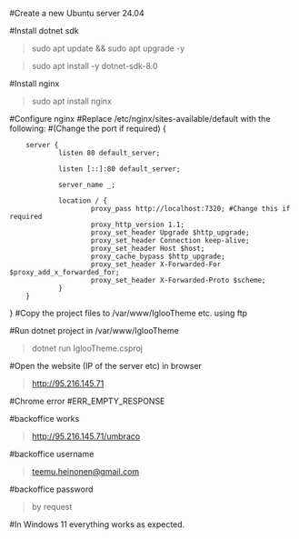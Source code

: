 #Create a new Ubuntu server 24.04

#Install dotnet sdk
> sudo apt update && sudo apt upgrade -y

> sudo apt install -y dotnet-sdk-8.0

#Install nginx
> sudo apt install nginx

#Configure nginx
#Replace /etc/nginx/sites-available/default with the following:
#(Change the port if required)
{ 

        server {
                listen 80 default_server;
        
                listen [::]:80 default_server;
        
                server_name _;
        
                location / {
                        proxy_pass http://localhost:7320; #Change this if required
                        proxy_http_version 1.1;
                        proxy_set_header Upgrade $http_upgrade;
                        proxy_set_header Connection keep-alive;
                        proxy_set_header Host $host;
                        proxy_cache_bypass $http_upgrade;
                        proxy_set_header X-Forwarded-For $proxy_add_x_forwarded_for;
                        proxy_set_header X-Forwarded-Proto $scheme;
                }
        }
}
#Copy the project files to /var/www/IglooTheme etc. using ftp

#Run dotnet project in /var/www/IglooTheme
> dotnet run IglooTheme.csproj

#Open the website (IP of the server etc) in browser
> http://95.216.145.71

#Chrome error
#ERR_EMPTY_RESPONSE

#backoffice works
> http://95.216.145.71/umbraco

#backoffice username
> teemu.heinonen@gmail.com

#backoffice password
> by request

#In Windows 11 everything works as expected.
